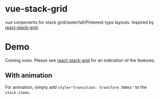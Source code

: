 **vue-stack-grid**
==============
vue conponents for stack grid/waterfall/Pinterest type layouts. Inspired by [react-stack-grid]().

# Demo
Coming soon. Please see [react-stack-grid]() for an indication of the features.

## With animation

For animation, simply add `style="transition: transform 300ms"` to the `stack-items`.